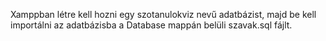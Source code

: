 Xamppban létre kell hozni egy szotanulokviz nevű adatbázist, majd be kell importálni az adatbázisba a Database mappán belüli szavak.sql fájlt.
